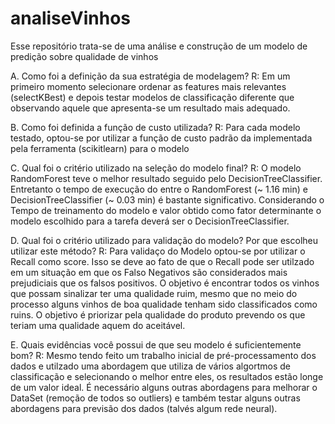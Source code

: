 # analiseVinhos
Esse repositório trata-se de uma análise e construção de um modelo de predição sobre qualidade de vinhos

A. Como foi a definição da sua estratégia de modelagem?
R: Em um primeiro momento selecionare ordenar as features mais relevantes (selectKBest) e depois testar modelos de classificação diferente que observando aquele que apresenta-se um resultado mais adequado.

B. Como foi definida a função de custo utilizada?
R: Para cada modelo testado, optou-se por utilizar a função de custo padrão da implementada pela ferramenta (scikitlearn) para o modelo

C. Qual foi o critério utilizado na seleção do modelo final?
R: O modelo RandomForest teve o melhor resultado seguido pelo DecisionTreeClassifier. Entretanto o tempo de execução do entre o RandomForest (~ 1.16 min) e DecisionTreeClassifier (~ 0.03 min) é bastante significativo. Considerando o Tempo de treinamento do modelo e valor obtido como fator determinante o modelo escolhido para a tarefa deverá ser o DecisionTreeClassifier.

D. Qual foi o critério utilizado para validação do modelo? Por que escolheu utilizar este método?
R: Para validaço do Modelo optou-se por utilizar o Recall como score. Isso se deve ao fato de que o Recall pode ser utilzado em um situação em que os Falso Negativos são considerados mais prejudiciais que os falsos positivos. O objetivo é encontrar todos os vinhos que possam sinalizar ter uma qualidade ruim, mesmo que no meio do processo alguns vinhos de boa qualidade tenham sido classificados como ruins. O objetivo é priorizar pela qualidade do produto prevendo os que teriam uma qualidade aquem do aceitável.

E. Quais evidências você possui de que seu modelo é suficientemente bom?
R: Mesmo tendo feito um trabalho inicial de pré-processamento dos dados e utilzado uma abordagem que utiliza de vários algortmos de classificação e selecionando o melhor entre eles, os resultados estão longe de um valor ideal. É necessário alguns outras abordagens para melhorar o DataSet (remoção de todos so outliers) e também testar alguns outras abordagens para previsão dos dados (talvés algum rede neural).
